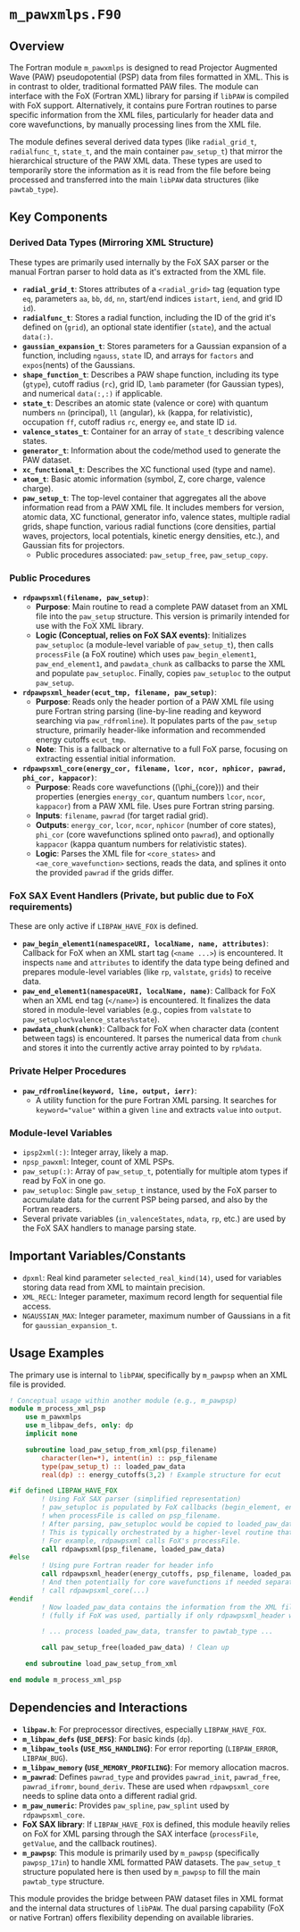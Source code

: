 # `m_pawxmlps.F90`

## Overview

The Fortran module `m_pawxmlps` is designed to read Projector Augmented Wave (PAW) pseudopotential (PSP) data from files formatted in XML. This is in contrast to older, traditional formatted PAW files. The module can interface with the FoX (Fortran XML) library for parsing if `libPAW` is compiled with FoX support. Alternatively, it contains pure Fortran routines to parse specific information from the XML files, particularly for header data and core wavefunctions, by manually processing lines from the XML file.

The module defines several derived data types (like `radial_grid_t`, `radialfunc_t`, `state_t`, and the main container `paw_setup_t`) that mirror the hierarchical structure of the PAW XML data. These types are used to temporarily store the information as it is read from the file before being processed and transferred into the main `libPAW` data structures (like `pawtab_type`).

## Key Components

### Derived Data Types (Mirroring XML Structure)

These types are primarily used internally by the FoX SAX parser or the manual Fortran parser to hold data as it's extracted from the XML file.

-   **`radial_grid_t`**: Stores attributes of a `<radial_grid>` tag (equation type `eq`, parameters `aa`, `bb`, `dd`, `nn`, start/end indices `istart`, `iend`, and grid ID `id`).
-   **`radialfunc_t`**: Stores a radial function, including the ID of the grid it's defined on (`grid`), an optional state identifier (`state`), and the actual `data(:)`.
-   **`gaussian_expansion_t`**: Stores parameters for a Gaussian expansion of a function, including `ngauss`, `state` ID, and arrays for `factors` and `expos`(nents) of the Gaussians.
-   **`shape_function_t`**: Describes a PAW shape function, including its type (`gtype`), cutoff radius (`rc`), grid ID, `lamb` parameter (for Gaussian types), and numerical `data(:,:)` if applicable.
-   **`state_t`**: Describes an atomic state (valence or core) with quantum numbers `nn` (principal), `ll` (angular), `kk` (kappa, for relativistic), occupation `ff`, cutoff radius `rc`, energy `ee`, and state ID `id`.
-   **`valence_states_t`**: Container for an array of `state_t` describing valence states.
-   **`generator_t`**: Information about the code/method used to generate the PAW dataset.
-   **`xc_functional_t`**: Describes the XC functional used (type and name).
-   **`atom_t`**: Basic atomic information (symbol, Z, core charge, valence charge).
-   **`paw_setup_t`**: The top-level container that aggregates all the above information read from a PAW XML file. It includes members for version, atomic data, XC functional, generator info, valence states, multiple radial grids, shape function, various radial functions (core densities, partial waves, projectors, local potentials, kinetic energy densities, etc.), and Gaussian fits for projectors.
    -   Public procedures associated: `paw_setup_free`, `paw_setup_copy`.

### Public Procedures

-   **`rdpawpsxml(filename, paw_setup)`**:
    -   **Purpose**: Main routine to read a complete PAW dataset from an XML file into the `paw_setup` structure. This version is primarily intended for use with the FoX XML library.
    -   **Logic (Conceptual, relies on FoX SAX events)**: Initializes `paw_setuploc` (a module-level variable of `paw_setup_t`), then calls `processFile` (a FoX routine) which uses `paw_begin_element1`, `paw_end_element1`, and `pawdata_chunk` as callbacks to parse the XML and populate `paw_setuploc`. Finally, copies `paw_setuploc` to the output `paw_setup`.
-   **`rdpawpsxml_header(ecut_tmp, filename, paw_setup)`**:
    -   **Purpose**: Reads only the header portion of a PAW XML file using pure Fortran string parsing (line-by-line reading and keyword searching via `paw_rdfromline`). It populates parts of the `paw_setup` structure, primarily header-like information and recommended energy cutoffs `ecut_tmp`.
    -   **Note**: This is a fallback or alternative to a full FoX parse, focusing on extracting essential initial information.
-   **`rdpawpsxml_core(energy_cor, filename, lcor, ncor, nphicor, pawrad, phi_cor, kappacor)`**:
    -   **Purpose**: Reads core wavefunctions (\(\phi_{core}\)) and their properties (energies `energy_cor`, quantum numbers `lcor`, `ncor`, `kappacor`) from a PAW XML file. Uses pure Fortran string parsing.
    -   **Inputs**: `filename`, `pawrad` (for target radial grid).
    -   **Outputs**: `energy_cor`, `lcor`, `ncor`, `nphicor` (number of core states), `phi_cor` (core wavefunctions splined onto `pawrad`), and optionally `kappacor` (kappa quantum numbers for relativistic states).
    -   **Logic**: Parses the XML file for `<core_states>` and `<ae_core_wavefunction>` sections, reads the data, and splines it onto the provided `pawrad` if the grids differ.

### FoX SAX Event Handlers (Private, but public due to FoX requirements)

These are only active if `LIBPAW_HAVE_FOX` is defined.
-   **`paw_begin_element1(namespaceURI, localName, name, attributes)`**: Callback for FoX when an XML start tag (`<name ...>`) is encountered. It inspects `name` and `attributes` to identify the data type being defined and prepares module-level variables (like `rp`, `valstate`, `grids`) to receive data.
-   **`paw_end_element1(namespaceURI, localName, name)`**: Callback for FoX when an XML end tag (`</name>`) is encountered. It finalizes the data stored in module-level variables (e.g., copies from `valstate` to `paw_setuploc%valence_states%state`).
-   **`pawdata_chunk(chunk)`**: Callback for FoX when character data (content between tags) is encountered. It parses the numerical data from `chunk` and stores it into the currently active array pointed to by `rp%data`.

### Private Helper Procedures

-   **`paw_rdfromline(keyword, line, output, ierr)`**:
    -   A utility function for the pure Fortran XML parsing. It searches for `keyword="value"` within a given `line` and extracts `value` into `output`.

### Module-level Variables

-   `ipsp2xml(:)`: Integer array, likely a map.
-   `npsp_pawxml`: Integer, count of XML PSPs.
-   `paw_setup(:)`: Array of `paw_setup_t`, potentially for multiple atom types if read by FoX in one go.
-   `paw_setuploc`: Single `paw_setup_t` instance, used by the FoX parser to accumulate data for the current PSP being parsed, and also by the Fortran readers.
-   Several private variables (`in_valenceStates`, `ndata`, `rp`, etc.) are used by the FoX SAX handlers to manage parsing state.

## Important Variables/Constants

-   `dpxml`: Real kind parameter `selected_real_kind(14)`, used for variables storing data read from XML to maintain precision.
-   `XML_RECL`: Integer parameter, maximum record length for sequential file access.
-   `NGAUSSIAN_MAX`: Integer parameter, maximum number of Gaussians in a fit for `gaussian_expansion_t`.

## Usage Examples

The primary use is internal to `libPAW`, specifically by `m_pawpsp` when an XML file is provided.

```fortran
! Conceptual usage within another module (e.g., m_pawpsp)
module m_process_xml_psp
    use m_pawxmlps
    use m_libpaw_defs, only: dp
    implicit none

    subroutine load_paw_setup_from_xml(psp_filename)
        character(len=*), intent(in) :: psp_filename
        type(paw_setup_t) :: loaded_paw_data
        real(dp) :: energy_cutoffs(3,2) ! Example structure for ecut

#if defined LIBPAW_HAVE_FOX
        ! Using FoX SAX parser (simplified representation)
        ! paw_setuploc is populated by FoX callbacks (begin_element, end_element, data_chunk)
        ! when processFile is called on psp_filename.
        ! After parsing, paw_setuploc would be copied to loaded_paw_data.
        ! This is typically orchestrated by a higher-level routine that calls FoX.
        ! For example, rdpawpsxml calls FoX's processFile.
        call rdpawpsxml(psp_filename, loaded_paw_data)
#else
        ! Using pure Fortran reader for header info
        call rdpawpsxml_header(energy_cutoffs, psp_filename, loaded_paw_data)
        ! And then potentially for core wavefunctions if needed separately
        ! call rdpawpsxml_core(...)
#endif
        ! Now loaded_paw_data contains the information from the XML file
        ! (fully if FoX was used, partially if only rdpawpsxml_header was called)

        ! ... process loaded_paw_data, transfer to pawtab_type ...

        call paw_setup_free(loaded_paw_data) ! Clean up

    end subroutine load_paw_setup_from_xml

end module m_process_xml_psp
```

## Dependencies and Interactions

-   **`libpaw.h`**: For preprocessor directives, especially `LIBPAW_HAVE_FOX`.
-   **`m_libpaw_defs` (`USE_DEFS`)**: For basic kinds (`dp`).
-   **`m_libpaw_tools` (`USE_MSG_HANDLING`)**: For error reporting (`LIBPAW_ERROR`, `LIBPAW_BUG`).
-   **`m_libpaw_memory` (`USE_MEMORY_PROFILING`)**: For memory allocation macros.
-   **`m_pawrad`**: Defines `pawrad_type` and provides `pawrad_init`, `pawrad_free`, `pawrad_ifromr`, `bound_deriv`. These are used when `rdpawpsxml_core` needs to spline data onto a different radial grid.
-   **`m_paw_numeric`**: Provides `paw_spline`, `paw_splint` used by `rdpawpsxml_core`.
-   **FoX SAX library**: If `LIBPAW_HAVE_FOX` is defined, this module heavily relies on FoX for XML parsing through the SAX interface (`processFile`, `getValue`, and the callback routines).
-   **`m_pawpsp`**: This module is primarily used by `m_pawpsp` (specifically `pawpsp_17in`) to handle XML formatted PAW datasets. The `paw_setup_t` structure populated here is then used by `m_pawpsp` to fill the main `pawtab_type` structure.

This module provides the bridge between PAW dataset files in XML format and the internal data structures of `libPAW`. The dual parsing capability (FoX or native Fortran) offers flexibility depending on available libraries.

